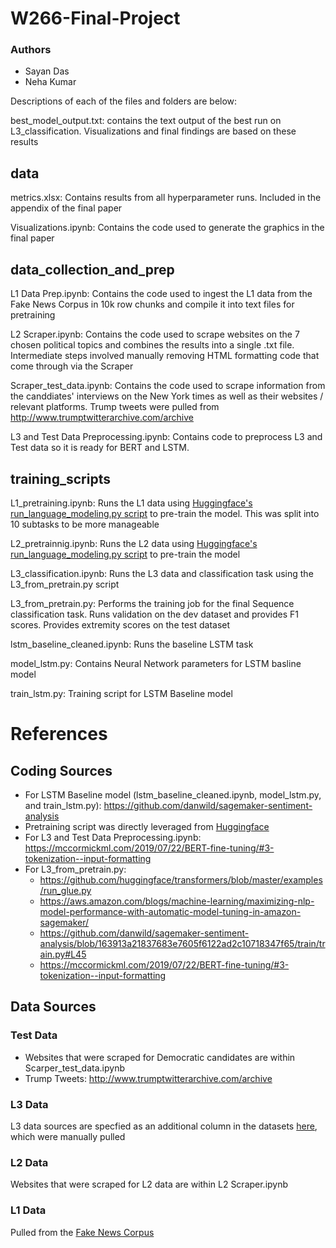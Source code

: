 # W266-Final-Project
### Authors

* Sayan Das
* Neha Kumar

Descriptions of each of the files and folders are below:

best_model_output.txt: contains the text output of the best run on L3_classification. Visualizations and final findings are based on these results

## data 
metrics.xlsx: Contains results from all hyperparameter runs. Included in the appendix of the final paper

Visualizations.ipynb: Contains the code used to generate the graphics in the final paper

## data_collection_and_prep
L1 Data Prep.ipynb: Contains the code used to ingest the L1 data from the Fake News Corpus in 10k row chunks and compile it into text files for pretraining

L2 Scraper.ipynb: Contains the code used to scrape websites on the 7 chosen political topics and combines the results into a single .txt file. Intermediate steps involved manually removing HTML formatting code that come through via the Scraper

Scraper_test_data.ipynb: Contains the code used to scrape information from the canddiates' interviews on the New York times as well as their websites / relevant platforms. Trump tweets were pulled from http://www.trumptwitterarchive.com/archive

L3 and Test Data Preprocessing.ipynb: Contains code to preprocess L3 and Test data so it is ready for BERT and LSTM.

## training_scripts
L1_pretraining.ipynb: Runs the L1 data using [Huggingface's run_language_modeling.py script](https://github.com/huggingface/transformers/blob/master/examples/run_language_modeling.py) to pre-train the model. This was split into 10 subtasks to be more manageable

L2_pretrainnig.ipynb: Runs the L2 data using [Huggingface's run_language_modeling.py script](https://github.com/huggingface/transformers/blob/master/examples/run_language_modeling.py) to pre-train the model

L3_classification.ipynb: Runs the L3 data and classification task using the L3_from_pretrain.py script

L3_from_pretrain.py: Performs the training job for the final Sequence classification task. Runs validation on the dev dataset and provides F1 scores. Provides extremity scores on the test dataset

lstm_baseline_cleaned.ipynb: Runs the baseline LSTM task

model_lstm.py: Contains Neural Network parameters for LSTM basline model

train_lstm.py: Training script for LSTM Baseline model

# References

## Coding Sources
* For LSTM Baseline model (lstm_baseline_cleaned.ipynb, model_lstm.py, and train_lstm.py): https://github.com/danwild/sagemaker-sentiment-analysis
* Pretraining script was directly leveraged from [Huggingface](https://github.com/huggingface/transformers/blob/master/examples/run_language_modeling.py)
* For L3 and Test Data Preprocessing.ipynb: https://mccormickml.com/2019/07/22/BERT-fine-tuning/#3-tokenization--input-formatting
* For L3_from_pretrain.py: 
    - https://github.com/huggingface/transformers/blob/master/examples/run_glue.py 
    - https://aws.amazon.com/blogs/machine-learning/maximizing-nlp-model-performance-with-automatic-model-tuning-in-amazon-sagemaker/
    - https://github.com/danwild/sagemaker-sentiment-analysis/blob/163913a21837683e7605f6122ad2c10718347f65/train/train.py#L45
    - https://mccormickml.com/2019/07/22/BERT-fine-tuning/#3-tokenization--input-formatting


## Data Sources

### Test Data
- Websites that were scraped for Democratic candidates are within Scarper_test_data.ipynb
- Trump Tweets: http://www.trumptwitterarchive.com/archive

### L3 Data
L3 data sources are specfied as an additional column in the datasets [here](https://drive.google.com/drive/folders/1pTroDoyG3iIyQP7VcA2yVU3owkIPFjzM?usp=sharing), which were manually pulled

### L2 Data
Websites that were scraped for L2 data are within L2 Scraper.ipynb

### L1 Data
Pulled from the [Fake News Corpus](https://github.com/several27/FakeNewsCorpus/releases/tag/v1.0)